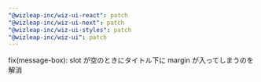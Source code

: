 ```yaml
---
"@wizleap-inc/wiz-ui-react": patch
"@wizleap-inc/wiz-ui-next": patch
"@wizleap-inc/wiz-ui-styles": patch
"@wizleap-inc/wiz-ui": patch
---
```


fix(message-box): slot が空のときにタイトル下に margin が入ってしまうのを解消
